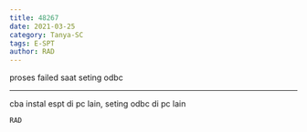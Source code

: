 ```yaml
---
title: 48267
date: 2021-03-25
category: Tanya-SC
tags: E-SPT
author: RAD
---
```


proses failed saat seting odbc

---

cba instal espt di pc lain, seting odbc di pc lain

`RAD`
